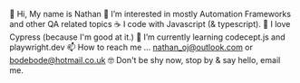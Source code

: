  👋 Hi, My name is Nathan 
 👀 I’m interested in mostly Automation Frameworks and other QA related topics
 ☕️ I code with Javascript (& typescript).
 🚀 I love Cypress (because I'm good at it.)
 🌱 I’m currently learning codecept.js and playwright.dev
 📫 How to reach me ... nathan_oj@outlook.com  or  bodebode@hotmail.co.uk
 🤓 Don't be shy now, stop by & say hello, email me.

<!---
Bodebode/Bodebode is a ✨ special ✨ repository because its `README.md` (this file) appears on your GitHub profile.
You can click the Preview link to take a look at your changes.
--->
